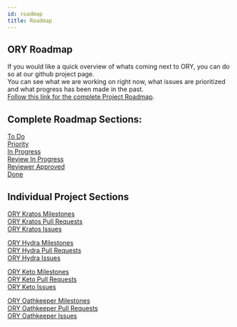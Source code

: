 ```yaml
---
id: roadmap
title: Roadmap
---
```


## ORY Roadmap

If you would like a quick overview of whats coming next to ORY, you can do so at our github project page.  
You can see what we are working on right now, what issues are prioritized and what progress has been made in the past.  
[Follow this link for the complete Project Roadmap](https://github.com/orgs/ory/projects/8).

## Complete Roadmap Sections: 

[To Do](https://github.com/orgs/ory/projects/8#column-6092768)  
[Priority](https://github.com/orgs/ory/projects/8#column-7739379)  
[In Progress](https://github.com/orgs/ory/projects/8#column-6092769)  
[Review In Progress](https://github.com/orgs/ory/projects/8#column-6092770)  
[Reviewer Approved](https://github.com/orgs/ory/projects/8#column-6092771)  
[Done](https://github.com/orgs/ory/projects/8#column-6092772)  

## Individual Project Sections

[ORY Kratos Milestones](https://github.com/ory/kratos/milestones)  
[ORY Kratos Pull Requests](https://github.com/ory/kratos/pulls)  
[ORY Kratos Issues](https://github.com/ory/kratos/issues)  

[ORY Hydra Milestones](https://github.com/ory/hydra/milestones)  
[ORY Hydra Pull Requests](https://github.com/ory/hydra/pulls)  
[ORY Hydra Issues](https://github.com/ory/hydra/issues)  

[ORY Keto Milestones](https://github.com/ory/keto/milestones)  
[ORY Keto Pull Requests](https://github.com/ory/keto/pulls)  
[ORY Keto Issues](https://github.com/ory/keto/issues)  

[ORY Oathkeeper Milestones](https://github.com/ory/oathkeeper/milestones)  
[ORY Oathkeeper Pull Requests](https://github.com/ory/oathkeeper/pulls)  
[ORY Oathkeeper Issues](https://github.com/ory/oathkeeper/issues)  

